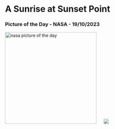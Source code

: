 # A Sunrise at Sunset Point
### Picture of the Day - NASA - 19/10/2023
<img src="https://apod.nasa.gov/apod/image/2310/AnnularMontagev21024.jpg" alt="nasa picture of the day" width="300"/>&nbsp; &nbsp; &nbsp; <img src="https://github-readme-streak-stats.herokuapp.com/?user=tempo-riz&theme=merko" >



